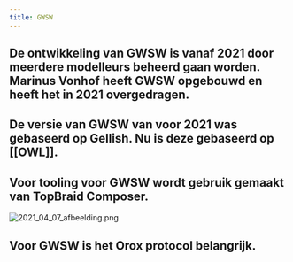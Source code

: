 ```yaml
---
title: GWSW
---
```


## De ontwikkeling van GWSW is vanaf 2021 door meerdere modelleurs beheerd gaan worden. Marinus Vonhof heeft GWSW opgebouwd en heeft het in 2021 overgedragen.
## De versie van GWSW van voor 2021 was gebaseerd op Gellish. Nu is deze gebaseerd op [[OWL]].
## Voor tooling voor GWSW wordt gebruik gemaakt van TopBraid Composer.
![2021_04_07_afbeelding.png](https://cdn.logseq.com/%2F8f1ae382-5f18-4f77-89b5-10a6cfda69c57eeabbcb-dd2b-4d4d-9a78-200312d8566c2021_04_07_afbeelding.png?Expires=4771403424&Signature=UVXq-74yPMhawZaggvgFzI5uDkqOJUfE6X9IH9ovLEJNDNYi8Ampu1VewuaxrrI~Fs~b80QlNXcG9MNN1uviG6Jc7yYZGPFzhkC40qfWccl9WogzKxjSAI1kEUB3VRvIe8DQdwu5CdP0AOrS05zG0~lJ2s-il7EmlM9oNmn0-HwQR1fjuhaXZG55q45-Do2iXFo-dRuMhx4smC6XefoKD8HyWNMPN4bBKO4wLZa5bLoS~1QAiIlCb7jMUn79PlbCw2TorLBuHcAUOTbwcqau85~Y1qk2OzbrpFKZGVeAnEJ26dC6cdYOpswegXZRIpYIplW8jcR-eSXF7ZqnvqJJgw__&Key-Pair-Id=APKAJE5CCD6X7MP6PTEA)
## Voor GWSW is het Orox protocol belangrijk.
##
##
